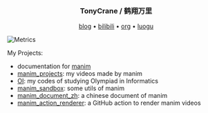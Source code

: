 <h3 align="center"> TonyCrane / 鹤翔万里</h3>

<p align="center">
  <a href="https://tonycrane.github.io/">blog</a> •
  <a href="https://space.bilibili.com/171431343">bilibili</a> •
  <a href="https://github.com/manim-kindergarten">org</a> •
  <a href="https://www.luogu.com.cn/user/141791">luogu</a>
</p>

![Metrics](https://github.com/TonyCrane/TonyCrane/blob/master/github-metrics.svg)

My Projects:
- documentation for [manim](https://github.com/3b1b/manim)
- [manim_projects](https://github.com/TonyCrane/manim_projects): my videos made by manim
- [OI](https://github.com/TonyCrane/OI): my codes of studying Olympiad in Informatics
- [manim_sandbox](https://github.com/manim-kindergarten/manim_sandbox): some utils of manim
- [manim_document_zh](https://github.com/manim-kindergarten/manim_document_zh): a chinese document of manim
- [manim_action_renderer](https://github.com/manim-kindergarten/manim_action_renderer): a GitHub action to render manim videos

<!--
**Tony031218/Tony031218** is a ✨ _special_ ✨ repository because its `README.md` (this file) appears on your GitHub profile.

Here are some ideas to get you started:

- 🔭 I’m currently working on ...
- 🌱 I’m currently learning ...
- 👯 I’m looking to collaborate on ...
- 🤔 I’m looking for help with ...
- 💬 Ask me about ...
- 📫 How to reach me: ...
- 😄 Pronouns: ...
- ⚡ Fun fact: ...
-->
